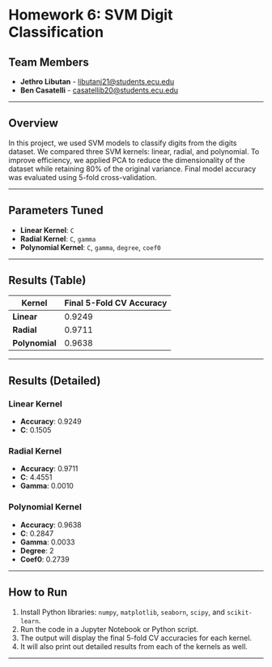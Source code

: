 # Homework 6: SVM Digit Classification

## Team Members

- **Jethro Libutan** - libutanj21@students.ecu.edu
- **Ben Casatelli** - casatellib20@students.ecu.edu

---

## Overview

In this project, we used SVM models to classify digits from the digits dataset. We compared three SVM kernels: linear, radial, and polynomial. To improve efficiency, we applied PCA to reduce the dimensionality of the dataset while retaining 80% of the original variance. Final model accuracy was evaluated using 5-fold cross-validation.

---

## Parameters Tuned

- **Linear Kernel**: `C`
- **Radial Kernel**: `C`, `gamma`
- **Polynomial Kernel**: `C`, `gamma`, `degree`, `coef0`

---

## Results (Table)

| Kernel         | Final 5-Fold CV Accuracy |
| -------------- | ------------------------ |
| **Linear**     | 0.9249                   |
| **Radial**     | 0.9711                   |
| **Polynomial** | 0.9638                   |

---

## Results (Detailed)

### Linear Kernel

- **Accuracy**: 0.9249
- **C**: 0.1505

### Radial Kernel

- **Accuracy**: 0.9711
- **C**: 4.4551
- **Gamma**: 0.0010

### Polynomial Kernel

- **Accuracy**: 0.9638
- **C**: 0.2847
- **Gamma**: 0.0033
- **Degree**: 2
- **Coef0**: 0.2739

---

## How to Run

1. Install Python libraries: `numpy`, `matplotlib`, `seaborn`, `scipy`, and `scikit-learn`.
2. Run the code in a Jupyter Notebook or Python script.
3. The output will display the final 5-fold CV accuracies for each kernel.
4. It will also print out detailed results from each of the kernels as well.

---
